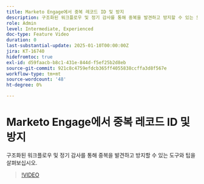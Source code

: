 ```yaml
---
title: Marketo Engage에서 중복 레코드 ID 및 방지
description: 구조화된 워크플로우 및 정기 감사를 통해 중복을 발견하고 방지할 수 있는 도구와 팁을 살펴보십시오.
role: Admin
level: Intermediate, Experienced
doc-type: Feature Video
duration: 0
last-substantial-update: 2025-01-10T00:00:00Z
jira: KT-16740
hidefromtoc: true
exl-id: d59faacb-b8c1-431e-844d-f5ef25b2d8eb
source-git-commit: 921c8c4759efdcb365ff4055838ccffa3d8f567e
workflow-type: tm+mt
source-wordcount: '48'
ht-degree: 0%

---
```


# Marketo Engage에서 중복 레코드 ID 및 방지

구조화된 워크플로우 및 정기 감사를 통해 중복을 발견하고 방지할 수 있는 도구와 팁을 살펴보십시오.

>[!VIDEO](https://video.tv.adobe.com/v/3447105/?learn=on&enablevpops&captions=kor)

